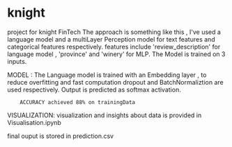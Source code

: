 # knight
project for knight FinTech
The approach is something like this , I've used a language model and a multiLayer Perception model for text features and categorical features respectively.
features include 'review_description' for language model , 'province' and 'winery' for MLP. The Model is trained on 3 inputs.

MODEL : The Language model is trained with an Embedding layer , to reduce overfitting and fast computation dropout and BatchNormaliztion are used respectively.
        Output is predicted as softmax activation.
        
        ACCURACY achieved 88% on trainingData
        
VISUALIZATION: visualization and insights about data is provided in Visualisation.ipynb 

final ouput is stored in prediction.csv
